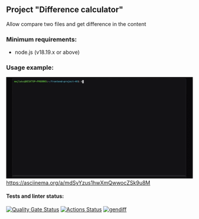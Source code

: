 ## Project "Difference calculator"  
Allow compare two files and get difference in the content  

### Minimum requirements:  
- node.js (v18.19.x or above)  

### Usage example:
![Demo](./media/demo.gif)  
https://asciinema.org/a/mdSyYzus1hwXmQwwocZSk9u8M

#### Tests and linter status:
[![Quality Gate Status](https://sonarcloud.io/api/project_badges/measure?project=MeJlukc_frontend-project-46&metric=alert_status)](https://sonarcloud.io/summary/new_code?id=MeJlukc_frontend-project-46) 
[![Actions Status](https://github.com/MeJlukc/frontend-project-46/actions/workflows/hexlet-check.yml/badge.svg)](https://github.com/MeJlukc/frontend-project-46/actions) 
[![gendiff](https://github.com/MeJlukc/frontend-project-46/actions/workflows/gendiff.yml/badge.svg)](https://github.com/MeJlukc/frontend-project-46/actions/workflows/gendiff.yml)  
